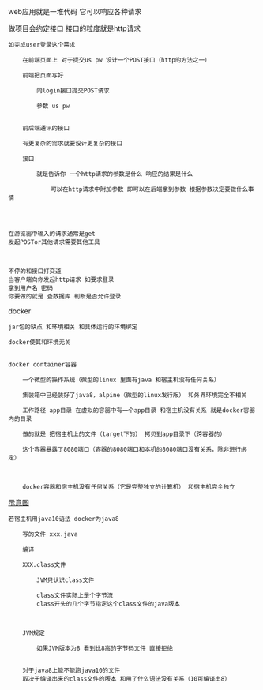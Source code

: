 web应用就是一堆代码
它可以响应各种请求



做项目会约定接口 接口的粒度就是http请求

    如完成user登录这个需求

        在前端页面上 对于提交us pw 设计一个POST接口（http的方法之一）

        前端把页面写好 
        
            向login接口提交POST请求

            参数 us pw


        前后端通讯的接口

        有更复杂的需求就要设计更复杂的接口

        接口

            就是告诉你 一个http请求的参数是什么 响应的结果是什么

                可以在http请求中附加参数 即可以在后端拿到参数 根据参数决定要做什么事情




    在游览器中输入的请求通常是get
    发起POSTor其他请求需要其他工具

    

    不停的和接口打交道
    当客户端向你发起http请求 如要求登录
    拿到用户名 密码 
    你要做的就是 查数据库 判断是否允许登录






docker

    jar包的缺点 和环境相关 和具体运行的环境绑定 

    docker使其和环境无关


    docker container容器

        一个微型的操作系统（微型的linux 里面有java 和宿主机没有任何关系）

        集装箱中已经装好了java8，alpine（微型的linux发行版） 和外界环境完全不相关

        工作路径 app目录 在虚拟的容器中有一个app目录 和宿主机没有关系 就是docker容器内的目录    

        做的就是 把宿主机上的文件（target下的） 拷贝到app目录下（跨容器的）

        这个容器暴露了8080端口（容器的8080端口和本机的8080端口没有关系，除非进行绑定）



        docker容器和宿主机没有任何关系（它是完整独立的计算机） 和宿主机完全独立

[示意图](../../png/docker.png)


    若宿主机用java10语法 docker为java8

        写的文件 xxx.java

        编译

        XXX.class文件

            JVM只认识class文件

            class文件实际上是个字节流
            class开头的几个字节指定这个class文件的java版本



        JVM规定

            如果JVM版本为8 看到比8高的字节码文件 直接拒绝


        对于java8上能不能跑java10的文件 
        取决于编译出来的class文件的版本 和用了什么语法没有关系（10可编译出8）